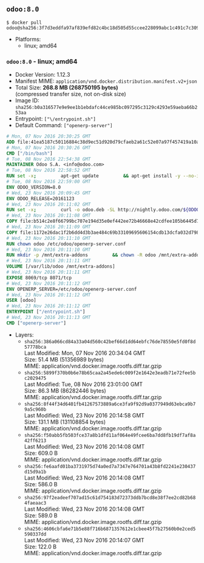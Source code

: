 ## `odoo:8.0`

```console
$ docker pull odoo@sha256:3f7d3eddfa97af839efd82c4bc18d505d55ccee228099abc1c491c7c3099cce3
```

-	Platforms:
	-	linux; amd64

### `odoo:8.0` - linux; amd64

-	Docker Version: 1.12.3
-	Manifest MIME: `application/vnd.docker.distribution.manifest.v2+json`
-	Total Size: **268.8 MB (268750195 bytes)**  
	(compressed transfer size, not on-disk size)
-	Image ID: `sha256:b0a316577e9e9ee1b1ebdafc44ce985bc097295c3129c4293e59aeba66b253aa`
-	Entrypoint: `["\/entrypoint.sh"]`
-	Default Command: `["openerp-server"]`

```dockerfile
# Mon, 07 Nov 2016 20:30:25 GMT
ADD file:41ea5187c50116884c38d9ec51d920d79cfaeb2a61c52e07a97f457419a10a4f in / 
# Mon, 07 Nov 2016 20:30:26 GMT
CMD ["/bin/bash"]
# Tue, 08 Nov 2016 22:54:38 GMT
MAINTAINER Odoo S.A. <info@odoo.com>
# Tue, 08 Nov 2016 22:58:52 GMT
RUN set -x;         apt-get update         && apt-get install -y --no-install-recommends             ca-certificates             curl             node-less             node-clean-css             python-gevent             python-pip             python-pyinotify             python-renderpm             python-support         && curl -o wkhtmltox.deb -SL http://nightly.odoo.com/extra/wkhtmltox-0.12.1.2_linux-jessie-amd64.deb         && echo '40e8b906de658a2221b15e4e8cd82565a47d7ee8 wkhtmltox.deb' | sha1sum -c -         && dpkg --force-depends -i wkhtmltox.deb         && apt-get -y install -f --no-install-recommends         && apt-get purge -y --auto-remove -o APT::AutoRemove::RecommendsImportant=false -o APT::AutoRemove::SuggestsImportant=false npm         && rm -rf /var/lib/apt/lists/* wkhtmltox.deb         && pip install psycogreen==1.0
# Tue, 08 Nov 2016 22:59:00 GMT
ENV ODOO_VERSION=8.0
# Wed, 23 Nov 2016 20:09:45 GMT
ENV ODOO_RELEASE=20161123
# Wed, 23 Nov 2016 20:11:02 GMT
RUN set -x;         curl -o odoo.deb -SL http://nightly.odoo.com/${ODOO_VERSION}/nightly/deb/odoo_${ODOO_VERSION}.${ODOO_RELEASE}_all.deb         && echo 'fcc9fa35fae811958ee08a0f51dfc23242e755b6 odoo.deb' | sha1sum -c -         && dpkg --force-depends -i odoo.deb         && apt-get update         && apt-get -y install -f --no-install-recommends         && rm -rf /var/lib/apt/lists/* odoo.deb
# Wed, 23 Nov 2016 20:11:08 GMT
COPY file:b514c2e8f66799bc707e194d35e0ef442ee72b46668e42cdfee105b6445d7eb0 in / 
# Wed, 23 Nov 2016 20:11:09 GMT
COPY file:1172e26dac1f2b6dd4d3b3ae484c69b33109695606154cdb13dcfa032d798e88 in /etc/odoo/ 
# Wed, 23 Nov 2016 20:11:10 GMT
RUN chown odoo /etc/odoo/openerp-server.conf
# Wed, 23 Nov 2016 20:11:10 GMT
RUN mkdir -p /mnt/extra-addons         && chown -R odoo /mnt/extra-addons
# Wed, 23 Nov 2016 20:11:11 GMT
VOLUME [/var/lib/odoo /mnt/extra-addons]
# Wed, 23 Nov 2016 20:11:11 GMT
EXPOSE 8069/tcp 8071/tcp
# Wed, 23 Nov 2016 20:11:12 GMT
ENV OPENERP_SERVER=/etc/odoo/openerp-server.conf
# Wed, 23 Nov 2016 20:11:12 GMT
USER [odoo]
# Wed, 23 Nov 2016 20:11:12 GMT
ENTRYPOINT ["/entrypoint.sh"]
# Wed, 23 Nov 2016 20:11:13 GMT
CMD ["openerp-server"]
```

-	Layers:
	-	`sha256:386a066cd84a33a04d560c42bef66d1dd64ebfc76de78550e5fd0f8d57778bca`  
		Last Modified: Mon, 07 Nov 2016 20:34:04 GMT  
		Size: 51.4 MB (51356989 bytes)  
		MIME: application/vnd.docker.image.rootfs.diff.tar.gzip
	-	`sha256:5899f370b0b6e78b65caa2a45ede6c009f2e1642e3eadb71e72fee5bc2029475`  
		Last Modified: Tue, 08 Nov 2016 23:01:00 GMT  
		Size: 86.3 MB (86282446 bytes)  
		MIME: application/vnd.docker.image.rootfs.diff.tar.gzip
	-	`sha256:8f44f34d6401fb41267573889a6ce3fa9f92d9a0377949d63ebca9b79a5c960b`  
		Last Modified: Wed, 23 Nov 2016 20:14:58 GMT  
		Size: 131.1 MB (131108854 bytes)  
		MIME: application/vnd.docker.image.rootfs.diff.tar.gzip
	-	`sha256:f50abb5fb503fce37a8b1dfd11af064e49fcee6ba7dd8fb19df7af8a42ff6213`  
		Last Modified: Wed, 23 Nov 2016 20:14:08 GMT  
		Size: 609.0 B  
		MIME: application/vnd.docker.image.rootfs.diff.tar.gzip
	-	`sha256:fe6aafd01ba3731975d74a0ed7a7347e764701a43b8fd2241e230437d15d9a1b`  
		Last Modified: Wed, 23 Nov 2016 20:14:08 GMT  
		Size: 586.0 B  
		MIME: application/vnd.docker.image.rootfs.diff.tar.gzip
	-	`sha256:97f2eadeef707ad15c61d754183d72373ddb7bcd8e38f7ee2cd82b684faeaac3`  
		Last Modified: Wed, 23 Nov 2016 20:14:08 GMT  
		Size: 589.0 B  
		MIME: application/vnd.docker.image.rootfs.diff.tar.gzip
	-	`sha256:4606cbfa6e71b5e88f716b6871357612e1cbee45f7b27560b0e2ced5590337dd`  
		Last Modified: Wed, 23 Nov 2016 20:14:07 GMT  
		Size: 122.0 B  
		MIME: application/vnd.docker.image.rootfs.diff.tar.gzip
